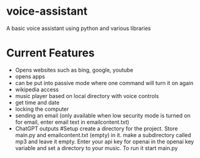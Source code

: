 # voice-assistant
A basic voice assistant using python and various libraries
# Current Features
- Opens websites such as bing, google, youtube
- opens apps
- can be put into passive mode where one command will turn it on again
- wikipedia access
- music player based on local directory with voice controls
- get time and date
- locking the computer
- sending an email (only available when low security mode is turned on for email, enter email text in emailcontent.txt)
- ChatGPT outputs
#Setup
create a directory for the project. Store main.py and emailcontent.txt (empty) in it. make a subdirectory called mp3 and leave it empty. Enter your api key for openai in the openai key variable and set a directory to your music. To run it start main.py

